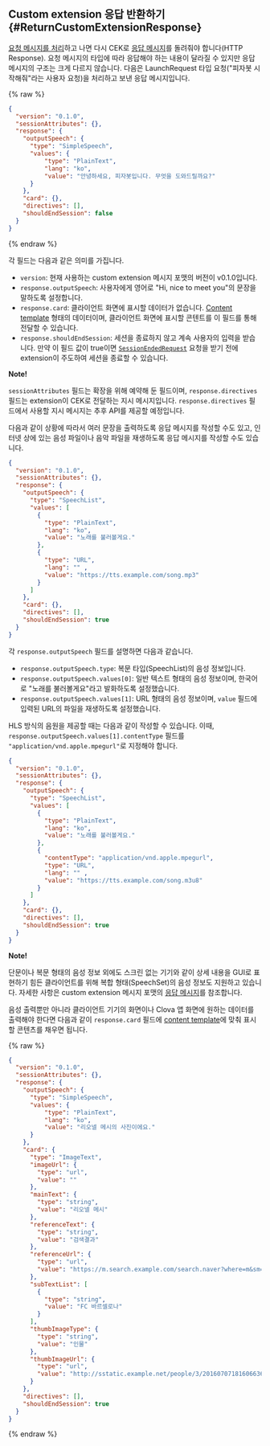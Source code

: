 ## Custom extension 응답 반환하기 {#ReturnCustomExtensionResponse}
[요청 메시지를 처리](#HandleCustomExtensionRequest)하고 나면 다시 CEK로 [응답 메시지](/CEK/References/CEK_API.md#CustomExtResponseMessage)를 돌려줘야 합니다(HTTP Response). 요청 메시지의 타입에 따라 응답해야 하는 내용이 달라질 수 있지만 응답 메시지의 구조는 크게 다르지 않습니다. 다음은 LaunchRequest 타입 요청("피자봇 시작해줘"라는 사용자 요청)을 처리하고 보낸 응답 메시지입니다.

{% raw %}
```json
{
  "version": "0.1.0",
  "sessionAttributes": {},
  "response": {
    "outputSpeech": {
      "type": "SimpleSpeech",
      "values": {
          "type": "PlainText",
          "lang": "ko",
          "value": "안녕하세요, 피자봇입니다. 무엇을 도와드릴까요?"
      }
    },
    "card": {},
    "directives": [],
    "shouldEndSession": false
  }
}
```
{% endraw %}

각 필드는 다음과 같은 의미를 가집니다.

* `version`: 현재 사용하는 custom extension 메시지 포맷의 버전이 v0.1.0입니다.
* `response.outputSpeech`: 사용자에게 영어로 "Hi, nice to meet you"의 문장을 말하도록 설정합니다.
* `response.card`: 클라이언트 화면에 표시할 데이터가 없습니다. [Content template](/CIC/References/Content_Templates.md) 형태의 데이터이며, 클라이언트 화면에 표시할 콘텐트를 이 필드를 통해 전달할 수 있습니다.
* `response.shouldEndSession`: 세션을 종료하지 않고 계속 사용자의 입력을 받습니다. 만약 이 필드 값이 true이면 [`SessionEndedRequest`](#HandleSessionEndedRequest) 요청을 받기 전에 extension이 주도하여 세션을 종료할 수 있습니다.

<div class="note">
  <p><strong>Note!</strong></p>
  <p><code>sessionAttributes</code> 필드는 확장을 위해 예약해 둔 필드이며, <code>response.directives</code> 필드는 extension이 CEK로 전달하는 지시 메시지입니다. <code>response.directives</code> 필드에서 사용할 지시 메시지는 추후 API를 제공할 예정입니다.</p>
</div>

다음과 같이 상황에 따라서 여러 문장을 출력하도록 응답 메시지를 작성할 수도 있고, 인터넷 상에 있는 음성 파일이나 음악 파일을 재생하도록 응답 메시지를 작성할 수도 있습니다.

```json
{
  "version": "0.1.0",
  "sessionAttributes": {},
  "response": {
    "outputSpeech": {
      "type": "SpeechList",
      "values": [
        {
          "type": "PlainText",
          "lang": "ko",
          "value": "노래를 불러볼게요."
        },
        {
          "type": "URL",
          "lang": "" ,
          "value": "https://tts.example.com/song.mp3"
        }
      ]
    },
    "card": {},
    "directives": [],
    "shouldEndSession": true
  }
}
```

각 `response.outputSpeech` 필드를 설명하면 다음과 같습니다.

* `response.outputSpeech.type`: 복문 타입(SpeechList)의 음성 정보입니다.
* `response.outputSpeech.values[0]`: 일반 텍스트 형태의 음성 정보이며, 한국어로 "노래를 불러볼게요"라고 발화하도록 설정했습니다.
* `response.outputSpeech.values[1]`: URL 형태의 음성 정보이며, `value` 필드에 입력된 URL의 파일을 재생하도록 설정했습니다.

HLS 방식의 음원을 제공할 때는 다음과 같이 작성할 수 있습니다. 이때, `response.outputSpeech.values[1].contentType` 필드를 `"application/vnd.apple.mpegurl"`로 지정해야 합니다.

```json
{
  "version": "0.1.0",
  "sessionAttributes": {},
  "response": {
    "outputSpeech": {
      "type": "SpeechList",
      "values": [
        {
          "type": "PlainText",
          "lang": "ko",
          "value": "노래를 불러볼게요."
        },
        {
          "contentType": "application/vnd.apple.mpegurl",
          "type": "URL",
          "lang": "" ,
          "value": "https://tts.example.com/song.m3u8"
        }
      ]
    },
    "card": {},
    "directives": [],
    "shouldEndSession": true
  }
}
```

<div class="note">
  <p><strong>Note!</strong></p>
  <p>단문이나 복문 형태의 음성 정보 외에도 스크린 없는 기기와 같이 상세 내용을 GUI로 표현하기 힘든 클라이언트를 위해 복합 형태(SpeechSet)의 음성 정보도 지원하고 있습니다. 자세한 사항은 custom extension 메시지 포맷의 <a href="/CEK/References/CEK_API.md#CustomExtResponseMessage">응답 메시지</a>를 참조합니다.</p>
</div>

음성 출력뿐만 아니라 클라이언트 기기의 화면이나 Clova 앱 화면에 원하는 데이터를 출력해야 한다면 다음과 같이 `response.card` 필드에 [content template](/CIC/References/Content_Templates.md)에 맞춰 표시할 콘텐츠를 채우면 됩니다.

{% raw %}
```json
{
  "version": "0.1.0",
  "sessionAttributes": {},
  "response": {
    "outputSpeech": {
      "type": "SimpleSpeech",
      "values": {
          "type": "PlainText",
          "lang": "ko",
          "value": "리오넬 메시의 사진이에요."
      }
    },
    "card": {
      "type": "ImageText",
      "imageUrl": {
        "type": "url",
        "value": ""
      },
      "mainText": {
        "type": "string",
        "value": "리오넬 메시"
      },
      "referenceText": {
        "type": "string",
        "value": "검색결과"
      },
      "referenceUrl": {
        "type": "url",
        "value": "https://m.search.example.com/search.naver?where=m&sm=mob_lic&query=%eb%a6%ac%ec%98%a4%eb%84%ac+%eb%a9%94%ec%8b%9c+%ec%86%8c%ec%86%8d%ed%8c%80"
      },
      "subTextList": [
        {
          "type": "string",
          "value": "FC 바르셀로나"
        }
      ],
      "thumbImageType": {
        "type": "string",
        "value": "인물"
      },
      "thumbImageUrl": {
        "type": "url",
        "value": "http://sstatic.example.net/people/3/201607071816066361.jpg"
      }
    },
    "directives": [],
    "shouldEndSession": true
  }
}
```
{% endraw %}
